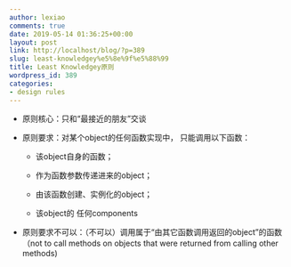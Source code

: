 ```yaml
---
author: lexiao
comments: true
date: 2019-05-14 01:36:25+00:00
layout: post
link: http://localhost/blog/?p=389
slug: least-knowledgey%e5%8e%9f%e5%88%99
title: Least Knowledgey原则
wordpress_id: 389
categories:
- design rules
---
```




  * 原则核心：只和“最接近的朋友”交谈


  * 原则要求：对某个object的任何函数实现中， 只能调用以下函数：



    * 该object自身的函数；


    * 作为函数参数传递进来的object；


    * 由该函数创建、实例化的object；


    * 该object的 任何components


  * 原则要求不可以：（不可以）调用属于“由其它函数调用返回的object”的函数（not to call methods on objects that were returned from calling other methods)
